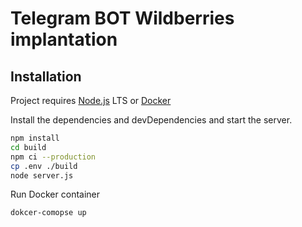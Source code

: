 # Telegram BOT Wildberries implantation

## Installation

Project requires [Node.js](https://nodejs.org/) LTS or [Docker](https://www.docker.com/)

Install the dependencies and devDependencies and start the server.

```sh
npm install
cd build
npm ci --production
cp .env ./build
node server.js
```


Run Docker container

```sh
dokcer-comopse up
```
